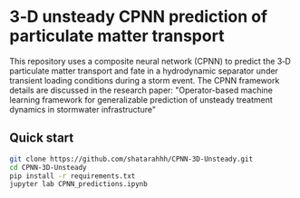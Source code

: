 # 3‑D unsteady CPNN prediction of particulate matter transport  

This repository uses a composite neural network (CPNN) to predict the 3‑D particulate matter transport and fate in a hydrodynamic separator under transient loading conditions during a storm event. The CPNN framework details are discussed in the research paper: 
"Operator-based machine learning framework for generalizable prediction of unsteady treatment dynamics in stormwater infrastructure"

## Quick start
```bash
git clone https://github.com/shatarahhh/CPNN-3D-Unsteady.git
cd CPNN-3D-Unsteady
pip install -r requirements.txt       
jupyter lab CPNN_predictions.ipynb  
